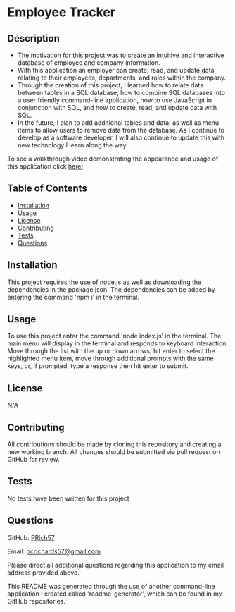 # Employee Tracker

## Description

  - The motivation for this project was to create an intuitive and interactive database of employee and company information.
  - With this application an employer can create, read, and update data relating to their employees, departments, and roles within the company.
  - Through the creation of this project, I learned how to relate data between tables in a SQL database, how to combine SQL databases into a user friendly command-line application, how to use JavaScript in conjunction with SQL, and how to create, read, and update data with SQL.
  - In the future, I plan to add additional tables and data, as well as menu items to allow users to remove data from the database. As I continue to develop as a software developer, I will also continue to update this with new technology I learn along the way.

  To see a walkthrough video demonstrating the appearance and usage of this application click [here!](https://drive.google.com/file/d/1LO_TTRBHj3BqetLDMb_zZNRFhwHTSlpQ/view?usp=sharing)

## Table of Contents

  - [Installation](#installation)
  - [Usage](#usage)
  - [License](#license)
  - [Contributing](#contributing)
  - [Tests](#tests)
  - [Questions](#questions)

## Installation
  
  This project requires the use of node.js as well as downloading the dependencies in the package.json. The dependencies can be added by entering the command 'npm i' in the terminal.
  
## Usage
  
  To use this project enter the command 'node index.js' in the terminal. The main menu will display in the terminal and responds to keyboard interaction. Move through the list with the up or down arrows, hit enter to select the highlighted menu item, move through additional prompts with the same keys, or, if prompted, type a response then hit enter to submit.

## License

  N/A

## Contributing

  All contributions should be made by cloning this repository and creating a new working branch. All changes should be submitted via pull request on GitHub for review.
  
## Tests

  No tests have been written for this project

## Questions

  GitHub: [PRich57](https://github.com/PRich57)

  Email: pcrichards57@gmail.com

  Please direct all additional questions regarding this application to my email address provided above.

  This README was generated through the use of another command-line application I created called 'readme-generator', which can be found in my GitHub repositories.

  